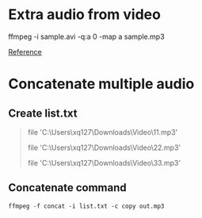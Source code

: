 # Extra audio from video

ffmpeg -i sample.avi -q:a 0 -map a sample.mp3

[Reference](https://stackoverflow.com/questions/9913032/how-can-i-extract-audio-from-video-with-ffmpeg)

# Concatenate multiple audio

## Create list.txt

> file 'C:\Users\xq127\Downloads\Video\11.mp3'
>
> file 'C:\Users\xq127\Downloads\Video\22.mp3'
>
> file 'C:\Users\xq127\Downloads\Video\33.mp3'

## Concatenate command

`ffmpeg -f concat -i list.txt -c copy out.mp3`

